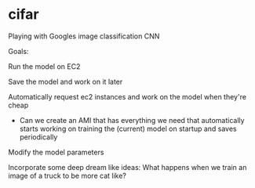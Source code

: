 # cifar
Playing with Googles image classification CNN

Goals:

Run the model on EC2

Save the model and work on it later

Automatically request ec2 instances and work on the model when they're cheap
* Can we create an AMI that has everything we need that automatically starts working on training the (current) model
  on startup and saves periodically

Modify the model parameters

Incorporate some deep dream like ideas: What happens when we train an image of a truck to be more cat like?
